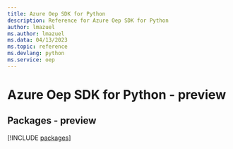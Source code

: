 ```yaml
---
title: Azure Oep SDK for Python
description: Reference for Azure Oep SDK for Python
author: lmazuel
ms.author: lmazuel
ms.data: 04/13/2023
ms.topic: reference
ms.devlang: python
ms.service: oep
---
```

# Azure Oep SDK for Python - preview
## Packages - preview
[!INCLUDE [packages](oep-index.md)]